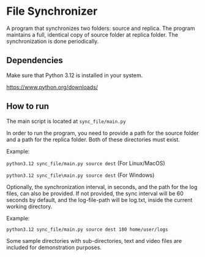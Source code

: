 # File Synchronizer

A program that synchronizes two folders: source and
replica. The program maintains a full, identical copy of source
folder at replica folder. The synchronization is done periodically.

## Dependencies

Make sure that Python 3.12 is installed in your system.

https://www.python.org/downloads/

## How to run

The main script is located at `sync_file/main.py`

In order to run the program, you need to provide a path for the source folder and a path for the replica folder. Both of these directories must exist.

Example:

`python3.12 sync_file/main.py source dest` (For Linux/MacOS)

`python3.12 sync_file\main.py source dest` (For Windows)

Optionally, the synchronization interval, in seconds, and the path for the log files, can also be provided. If not provided, the sync interval will be 60 seconds by default, and the log-file-path will be log.txt, inside the current working directory.

Example:

`python3.12 sync_file/main.py source dest 180 home/user/logs`

Some sample directories with sub-directories, text and video files are included for demonstration purposes.
